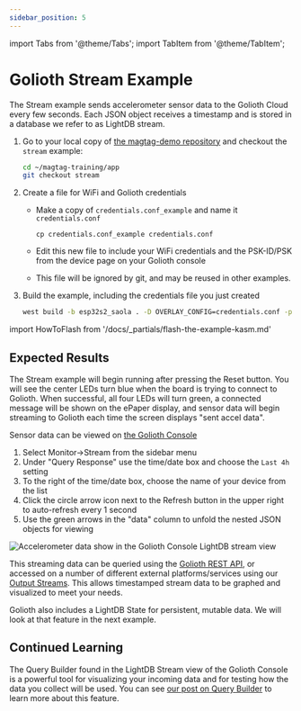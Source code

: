 ```yaml
---
sidebar_position: 5
---
```


import Tabs from '@theme/Tabs';
import TabItem from '@theme/TabItem';

# Golioth Stream Example

The Stream example sends accelerometer sensor data to the Golioth Cloud every few seconds. Each JSON object receives a timestamp and is stored in a database we refer to as LightDB stream.

1. Go to your local copy of [the magtag-demo repository](https://github.com/golioth/magtag-demo) and checkout the `stream` example:

    ```bash
    cd ~/magtag-training/app
    git checkout stream
    ```

2. Create a file for WiFi and Golioth credentials

    * Make a copy of `credentials.conf_example` and name it `credentials.conf`

        ```
        cp credentials.conf_example credentials.conf
        ```

    * Edit this new file to include your WiFi credentials and the PSK-ID/PSK from the device page on your Golioth console
    * This file will be ignored by git, and may be reused in other examples.

3. Build the example, including the credentials file you just created

    ```bash
    west build -b esp32s2_saola . -D OVERLAY_CONFIG=credentials.conf -p
    ```

import HowToFlash from '/docs/_partials/flash-the-example-kasm.md'

<HowToFlash/>

## Expected Results

The Stream example will begin running after pressing the Reset button. You will see the center LEDs turn blue when the board is trying to connect to Golioth. When successful, all four LEDs will turn green, a connected message will be shown on the ePaper display, and sensor data will begin streaming to Golioth each time the screen displays "sent accel data".

Sensor data can be viewed on [the Golioth Console](https://console.golioth.io/)

1. Select Monitor&rarr;Stream from the sidebar menu
2. Under "Query Response" use the time/date box and choose the `Last 4h` setting
3. To the right of the time/date box, choose the name of your device from the list
4. Click the circle arrow icon next to the Refresh button in the upper right to auto-refresh every 1 second
5. Use the green arrows in the "data" column to unfold the nested JSON objects for viewing

![Accelerometer data show in the Golioth Console LightDB stream view](../assets/golioth-stream-data.png)

This streaming data can be queried using the [Golioth REST API](https://docs.golioth.io/reference/rest-api/overview), or accessed on a number of different external platforms/services using our [Output Streams](https://docs.golioth.io/cloud/output-streams). This allows timestamped stream data to be graphed and visualized to meet your needs.

Golioth also includes a LightDB State for persistent, mutable data. We will look at that feature in the next example.

## Continued Learning

The Query Builder found in the LightDB Stream view of the Golioth Console is a powerful tool for visualizing your incoming data and for testing how the data you collect will be used. You can see [our post on Query Builder](https://blog.golioth.io/prototype-your-data-outputs-with-the-golioth-query-builder/) to learn more about this feature.
